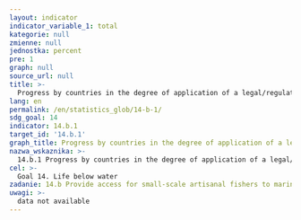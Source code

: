 ```yaml
---
layout: indicator
indicator_variable_1: total
kategorie: null
zmienne: null
jednostka: percent
pre: 1
graph: null
source_url: null
title: >-
  Progress by countries in the degree of application of a legal/regulatory/policy/institutional framework which recognizes and protects access rights for small-scale fisheries
lang: en
permalink: /en/statistics_glob/14-b-1/
sdg_goal: 14
indicator: 14.b.1
target_id: '14.b.1'
graph_title: Progress by countries in the degree of application of a legal/regulatory/policy/institutional framework which recognizes and protects access rights for small-scale fisheries
nazwa_wskaznika: >-
  14.b.1 Progress by countries in the degree of application of a legal/regulatory/policy/institutional framework which recognizes and protects access rights for small-scale fisheries
cel: >-
  Goal 14. Life below water
zadanie: 14.b Provide access for small-scale artisanal fishers to marine resources and markets
uwagi: >-
  data not available
---
```

